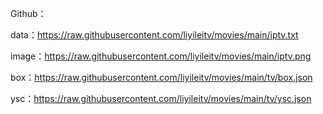 Github：

data：https://raw.githubusercontent.com/liyileitv/movies/main/iptv.txt

image：https://raw.githubusercontent.com/liyileitv/movies/main/iptv.png

box：https://raw.githubusercontent.com/liyileitv/movies/main/tv/box.json

ysc：https://raw.githubusercontent.com/liyileitv/movies/main/tv/ysc.json
